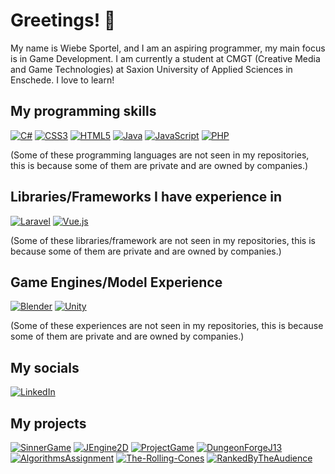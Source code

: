 # Greetings! 👋

My name is Wiebe Sportel, and I am an aspiring programmer, my main focus is in Game Development. I am currently a student at CMGT (Creative Media and Game Technologies) at Saxion University of Applied Sciences in Enschede. I love to learn!

## My programming skills
[![C#](https://img.shields.io/badge/c%23-%23239120.svg?style=for-the-badge&logo=c-sharp&logoColor=white)](https://en.wikipedia.org/wiki/C_Sharp_(programming_language))
[![CSS3](https://img.shields.io/badge/css3-%231572B6.svg?style=for-the-badge&logo=css3&logoColor=white)](https://www.educba.com/what-is-css3/)
[![HTML5](https://img.shields.io/badge/html5-%23E34F26.svg?style=for-the-badge&logo=html5&logoColor=white)](https://en.wikipedia.org/wiki/HTML5)
[![Java](https://img.shields.io/badge/java-%23ED8B00.svg?style=for-the-badge&logo=java&logoColor=white)](https://www.java.com/nl/download/help/whatis_java.html)
[![JavaScript](https://img.shields.io/badge/javascript-%23323330.svg?style=for-the-badge&logo=javascript&logoColor=%23F7DF1E)](https://en.wikipedia.org/wiki/JavaScript)
[![PHP](https://img.shields.io/badge/php-%23777BB4.svg?style=for-the-badge&logo=php&logoColor=white)](https://en.wikipedia.org/wiki/PHP)

(Some of these programming languages are not seen in my repositories, this is because some of them are private and are owned by companies.)

## Libraries/Frameworks I have experience in
[![Laravel](https://img.shields.io/badge/laravel-%23FF2D20.svg?style=for-the-badge&logo=laravel&logoColor=white)](https://laravel.com/)
[![Vue.js](https://img.shields.io/badge/vuejs-%2335495e.svg?style=for-the-badge&logo=vuedotjs&logoColor=%234FC08D)](https://vuejs.org/)

(Some of these libraries/framework are not seen in my repositories, this is because some of them are private and are owned by companies.)

## Game Engines/Model Experience

[![Blender](https://img.shields.io/badge/blender-%23F5792A.svg?style=for-the-badge&logo=blender&logoColor=white)](https://www.blender.org/about/)
[![Unity](https://img.shields.io/badge/unity-%23000000.svg?style=for-the-badge&logo=unity&logoColor=white)](https://unity.com/)

(Some of these experiences are not seen in my repositories, this is because some of them are private and are owned by companies.)

## My socials
[![LinkedIn](https://img.shields.io/badge/linkedin-%230077B5.svg?style=for-the-badge&logo=linkedin&logoColor=white)](https://www.linkedin.com/in/wiebe-sportel-5191b5183/)

## My projects
[![SinnerGame](https://github-readme-stats.vercel.app/api/pin/?username=WiebeHero&repo=SinnerGame&theme=dark)](https://github.com/WiebeHero/SinnerGame)
[![JEngine2D](https://github-readme-stats.vercel.app/api/pin/?username=WiebeHero&repo=JEngine2D&theme=dark)](https://github.com/WiebeHero/JEngine2D)
[![ProjectGame](https://github-readme-stats.vercel.app/api/pin/?username=WiebeHero&repo=ProjectGame&theme=dark)](https://github.com/WiebeHero/ProjectGame)
[![DungeonForgeJ13](https://github-readme-stats.vercel.app/api/pin/?username=WiebeHero&repo=DungeonForgeJ13&theme=dark)](https://github.com/WiebeHero/DungeonForgeJ13)
[![AlgorithmsAssignment](https://github-readme-stats.vercel.app/api/pin/?username=WiebeHero&repo=AlgorithmsAssignment&theme=dark)](https://github.com/WiebeHero/AlgorithmsAssignment)
[![The-Rolling-Cones](https://github-readme-stats.vercel.app/api/pin/?username=Koen-H&repo=The-Rolling-Cones&theme=dark)](https://github.com/Koen-H/The-Rolling-Cones)
[![RankedByTheAudience](https://github-readme-stats.vercel.app/api/pin/?username=Patrycioss-H&repo=RankedByTheAudience&theme=dark)](https://github.com/patrycioss/RankedByTheAudience)

